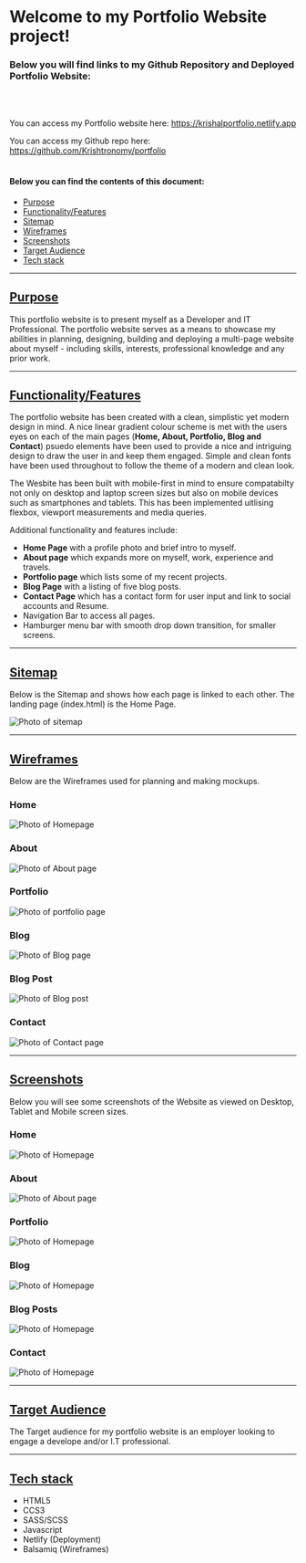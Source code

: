 # Welcome to my Portfolio Website project!

### Below you will find links to my Github Repository and Deployed Portfolio Website:

<br> <br>

You can access my Portfolio website here:
https://krishalportfolio.netlify.app

You can access my Github repo here:
https://github.com/Krishtronomy/portfolio 
<br> <br>

#### Below you can find the contents of this document:

- [Purpose](#purpose)
- [Functionality/Features](#functionality)
- [Sitemap](#sitemap)
- [Wireframes](#wireframes)
- [Screenshots](#screenshots)
- [Target Audience](#target-audience)
- [Tech stack](#tech-stack)
---
## [Purpose](#purpose)
This portfolio website is to present myself as a Developer and IT Professional. The portfolio website serves as a means to showcase my abilities in planning, designing, building and deploying a multi-page website about myself - including skills, interests, professional knowledge and any prior work.

---

## [Functionality/Features](#functionality)
The portfolio website has been created with a clean, simplistic yet modern design in mind. A nice linear gradient colour scheme is met with the users eyes on each of the main pages (**Home, About, Portfolio, Blog and Contact**) psuedo elements have been used to provide a nice and intriguing design to draw the user in and keep them engaged. Simple and clean fonts have been used throughout to follow the theme of a modern and clean look.

The Wesbite has been built with mobile-first in mind to ensure compatabilty not only on desktop and laptop screen sizes but also on mobile devices such as smartphones and tablets. This has been implemented uitlising flexbox, viewport measurements and media queries.

Additional functionality and features include:

- **Home Page** with a profile photo and brief intro to myself.
- **About page** which expands more on myself, work, experience and travels.
- **Portfolio page** which lists some of my recent projects.
- **Blog Page** with a listing of five blog posts.
- **Contact Page** which has a contact form for user input and link to social accounts and Resume.
- Navigation Bar to access all pages.
- Hamburger menu bar with smooth drop down transition, for smaller screens.

---


## [Sitemap](#sitemap)
Below is the Sitemap and shows how each page is linked to each other. The landing page (index.html) is the Home Page.

![Photo of sitemap](/docs/Sitemap.png)

---


## [Wireframes](#wireframes)
Below are the Wireframes used for planning and making mockups.

### Home 
![Photo of Homepage](/docs/Home-WF.png) 

### About 
![Photo of About page](/docs/About-WF.png) 

### Portfolio 
![Photo of portfolio page](/docs/Portfolio-WF.png) 

### Blog 
![Photo of Blog page](/docs/Blog-WF.png) 

### Blog Post 
![Photo of Blog post](/docs/BlogPost-WF.png) 

### Contact 
![Photo of Contact page](/docs/Contact-WF.png)



---

## [Screenshots](#screenshots)
Below you will see some screenshots of the Website as viewed on Desktop, Tablet and Mobile screen sizes.

### Home

![Photo of Homepage](/docs/home.png) 

### About
![Photo of About page](/docs/about.png) 

### Portfolio
![Photo of Homepage](/docs/portfolio.png)

### Blog
![Photo of Homepage](/docs/blog.png) 

### Blog Posts
![Photo of Homepage](/docs/blog-posts.png) 

### Contact
![Photo of Homepage](/docs/contact.png) 

---


## [Target Audience](#target-audience)
The Target audience for my portfolio website is an employer looking to engage a develope and/or I.T professional.

---


## [Tech stack](#tech-stack)
- HTML5
- CCS3
- SASS/SCSS
- Javascript
- Netlify (Deployment)
- Balsamiq (Wireframes)